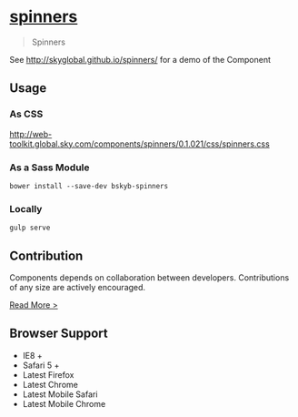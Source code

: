 [spinners](http://skyglobal.github.io/spinners/) 
========================

> Spinners

See http://skyglobal.github.io/spinners/ for a demo of the Component

## Usage

### As CSS

http://web-toolkit.global.sky.com/components/spinners/0.1.021/css/spinners.css

### As a Sass Module

`bower install --save-dev bskyb-spinners`

### Locally

`gulp serve`

## Contribution

Components depends on collaboration between developers. Contributions of any size are actively encouraged.

[Read More >](CONTRIBUTING.md)

## Browser Support

 * IE8 +
 * Safari 5 +
 * Latest Firefox
 * Latest Chrome
 * Latest Mobile Safari
 * Latest Mobile Chrome